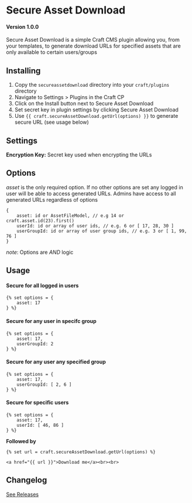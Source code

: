# Secure Asset Download
#### Version 1.0.0

Secure Asset Download is a simple Craft CMS plugin allowing you, from your templates, to generate download URLs for specified assets that are only available to certain users/groups

## Installing

1. Copy the `secureassetdownload` directory into your `craft/plugins` directory
2. Navigate to Settings > Plugins in the Craft CP
3. Click on the Install button next to Secure Asset Download
4. Set secret key in plugin settings by clicking Secure Asset Download
4. Use `{{ craft.secureAssetDownload.getUrl(options) }}` to generate secure URL (see usage below)

## Settings

**Encryption Key:** Secret key used when encrypting the URLs

## Options

*asset* is the only required option. If no other options are set any logged in user will be able to access generated URLs.
Admins have access to all generated URLs regardless of options

```
{
	asset: id or AssetFileModel, // e.g 14 or craft.asset.id(23).first()
	userId: id or array of user ids, // e.g. 6 or [ 17, 28, 30 ]
	userGroupId: id or array of user group ids, // e.g. 3 or [ 1, 99, 76 ]
}
```

_note_: Options are *AND* logic

## Usage

#### Secure for all logged in users ####

```
{% set options = {
	asset: 17
} %}
```

#### Secure for any user in specifc group  ####

```
{% set options = {
	asset: 17,
	userGroupId: 2
} %}
```

#### Secure for any user any specified group  ####

```
{% set options = {
	asset: 17,
	userGroupId: [ 2, 6 ]
} %}
```

#### Secure for specific users  ####

```
{% set options = {
	asset: 17,
	userId: [ 46, 86 ]
} %}
```

**Followed by**
```
{% set url = craft.secureAssetDownload.getUrl(options) %}

<a href="{{ url }}">Download me</a><br><br>
```

## Changelog

[See Releases](https://github.com/nfourtythree/SecureAssetDownload/releases)
